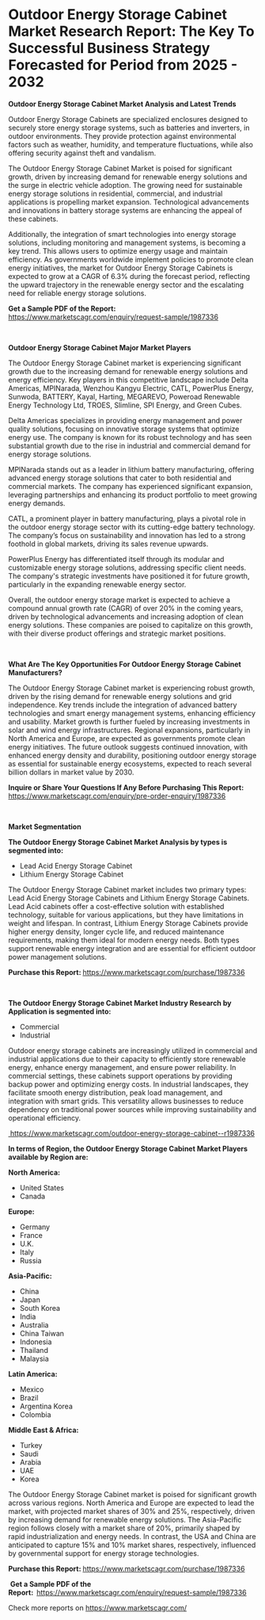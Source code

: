 <p><h1>Outdoor Energy Storage Cabinet​ Market Research Report: The Key To Successful Business Strategy Forecasted for Period from 2025 - 2032</h1></p><p><strong>Outdoor Energy Storage Cabinet​ Market Analysis and Latest Trends</strong></p>
<p><p>Outdoor Energy Storage Cabinets are specialized enclosures designed to securely store energy storage systems, such as batteries and inverters, in outdoor environments. They provide protection against environmental factors such as weather, humidity, and temperature fluctuations, while also offering security against theft and vandalism. </p><p>The Outdoor Energy Storage Cabinet Market is poised for significant growth, driven by increasing demand for renewable energy solutions and the surge in electric vehicle adoption. The growing need for sustainable energy storage solutions in residential, commercial, and industrial applications is propelling market expansion. Technological advancements and innovations in battery storage systems are enhancing the appeal of these cabinets. </p><p>Additionally, the integration of smart technologies into energy storage solutions, including monitoring and management systems, is becoming a key trend. This allows users to optimize energy usage and maintain efficiency. As governments worldwide implement policies to promote clean energy initiatives, the market for Outdoor Energy Storage Cabinets is expected to grow at a CAGR of 6.3% during the forecast period, reflecting the upward trajectory in the renewable energy sector and the escalating need for reliable energy storage solutions.</p></p>
<p><strong>Get a Sample PDF of the Report:&nbsp;</strong> <a href="https://www.marketscagr.com/enquiry/request-sample/1987336?utm_campaign=2008&utm_medium=2&utm_source=Github&utm_content=ia&utm_term=15012025&utm_id=outdoor-energy-storage-cabinet">https://www.marketscagr.com/enquiry/request-sample/1987336</a></p>
<p>&nbsp;</p>
<p><strong>Outdoor Energy Storage Cabinet​ Major Market Players</strong></p>
<p><p>The Outdoor Energy Storage Cabinet market is experiencing significant growth due to the increasing demand for renewable energy solutions and energy efficiency. Key players in this competitive landscape include Delta Americas, MPINarada, Wenzhou Kangyu Electric, CATL, PowerPlus Energy, Sunwoda, BATTERY, Kayal, Harting, MEGAREVO, Poweroad Renewable Energy Technology Ltd, TROES, Slimline, SPI Energy, and Green Cubes.</p><p>Delta Americas specializes in providing energy management and power quality solutions, focusing on innovative storage systems that optimize energy use. The company is known for its robust technology and has seen substantial growth due to the rise in industrial and commercial demand for energy storage solutions.</p><p>MPINarada stands out as a leader in lithium battery manufacturing, offering advanced energy storage solutions that cater to both residential and commercial markets. The company has experienced significant expansion, leveraging partnerships and enhancing its product portfolio to meet growing energy demands.</p><p>CATL, a prominent player in battery manufacturing, plays a pivotal role in the outdoor energy storage sector with its cutting-edge battery technology. The company’s focus on sustainability and innovation has led to a strong foothold in global markets, driving its sales revenue upwards.</p><p>PowerPlus Energy has differentiated itself through its modular and customizable energy storage solutions, addressing specific client needs. The company's strategic investments have positioned it for future growth, particularly in the expanding renewable energy sector.</p><p>Overall, the outdoor energy storage market is expected to achieve a compound annual growth rate (CAGR) of over 20% in the coming years, driven by technological advancements and increasing adoption of clean energy solutions. These companies are poised to capitalize on this growth, with their diverse product offerings and strategic market positions.</p></p>
<p>&nbsp;</p>
<p><strong>What Are The Key Opportunities For Outdoor Energy Storage Cabinet​ Manufacturers?</strong></p>
<p><p>The Outdoor Energy Storage Cabinet market is experiencing robust growth, driven by the rising demand for renewable energy solutions and grid independence. Key trends include the integration of advanced battery technologies and smart energy management systems, enhancing efficiency and usability. Market growth is further fueled by increasing investments in solar and wind energy infrastructures. Regional expansions, particularly in North America and Europe, are expected as governments promote clean energy initiatives. The future outlook suggests continued innovation, with enhanced energy density and durability, positioning outdoor energy storage as essential for sustainable energy ecosystems, expected to reach several billion dollars in market value by 2030.</p></p>
<p><strong>Inquire or Share Your Questions If Any Before Purchasing This Report:</strong> <a href="https://www.marketscagr.com/enquiry/pre-order-enquiry/1987336?utm_campaign=2008&utm_medium=2&utm_source=Github&utm_content=ia&utm_term=15012025&utm_id=outdoor-energy-storage-cabinet">https://www.marketscagr.com/enquiry/pre-order-enquiry/1987336</a></p>
<p>&nbsp;</p>
<p><strong>Market Segmentation</strong></p>
<p><strong>The Outdoor Energy Storage Cabinet​ Market Analysis by types is segmented into:</strong></p>
<p><ul><li>Lead Acid Energy Storage Cabinet​</li><li>Lithium Energy Storage Cabinet​</li></ul></p>
<p><p>The Outdoor Energy Storage Cabinet market includes two primary types: Lead Acid Energy Storage Cabinets and Lithium Energy Storage Cabinets. Lead Acid cabinets offer a cost-effective solution with established technology, suitable for various applications, but they have limitations in weight and lifespan. In contrast, Lithium Energy Storage Cabinets provide higher energy density, longer cycle life, and reduced maintenance requirements, making them ideal for modern energy needs. Both types support renewable energy integration and are essential for efficient outdoor power management solutions.</p></p>
<p><strong>Purchase this Report:&nbsp;</strong><a href="https://www.marketscagr.com/purchase/1987336?utm_campaign=2008&utm_medium=2&utm_source=Github&utm_content=ia&utm_term=15012025&utm_id=outdoor-energy-storage-cabinet">https://www.marketscagr.com/purchase/1987336</a></p>
<p>&nbsp;</p>
<p><strong>The Outdoor Energy Storage Cabinet​ Market Industry Research by Application is segmented into:</strong></p>
<p><ul><li>Commercial</li><li>Industrial</li></ul></p>
<p><p>Outdoor energy storage cabinets are increasingly utilized in commercial and industrial applications due to their capacity to efficiently store renewable energy, enhance energy management, and ensure power reliability. In commercial settings, these cabinets support operations by providing backup power and optimizing energy costs. In industrial landscapes, they facilitate smooth energy distribution, peak load management, and integration with smart grids. This versatility allows businesses to reduce dependency on traditional power sources while improving sustainability and operational efficiency.</p></p>
<p><a href="https://www.marketscagr.com/outdoor-energy-storage-cabinet--r1987336?utm_campaign=2008&utm_medium=2&utm_source=Github&utm_content=ia&utm_term=15012025&utm_id=outdoor-energy-storage-cabinet">&nbsp;https://www.marketscagr.com/outdoor-energy-storage-cabinet--r1987336</a></p>
<p><strong>In terms of Region, the Outdoor Energy Storage Cabinet​ Market Players available by Region are:</strong></p>
<p>
    <p> <strong> North America: </strong>
        <ul>
            <li>United States</li>
            <li>Canada</li>
        </ul>
        </p> 
    <p> <strong> Europe: </strong>
        <ul>
            <li>Germany</li>
            <li>France</li>
            <li>U.K.</li>
            <li>Italy</li>
            <li>Russia</li>
        </ul>
        </p> 
    <p> <strong> Asia-Pacific: </strong>
        <ul>
            <li>China</li>
            <li>Japan</li>
            <li>South Korea</li>
            <li>India</li>
            <li>Australia</li>
            <li>China Taiwan</li>
            <li>Indonesia</li>
            <li>Thailand</li>
            <li>Malaysia</li>
        </ul>
        </p> 
    <p> <strong> Latin America: </strong>
        <ul>
            <li>Mexico</li>
            <li>Brazil</li>
            <li>Argentina Korea</li>
            <li>Colombia</li>
        </ul>
        </p> 
    <p> <strong> Middle East & Africa: </strong>
        <ul>
            <li>Turkey</li>
            <li>Saudi</li>
            <li>Arabia</li>
            <li>UAE</li>
            <li>Korea</li>
        </ul>
    </p>
    </p>
<p><p>The Outdoor Energy Storage Cabinet market is poised for significant growth across various regions. North America and Europe are expected to lead the market, with projected market shares of 30% and 25%, respectively, driven by increasing demand for renewable energy solutions. The Asia-Pacific region follows closely with a market share of 20%, primarily shaped by rapid industrialization and energy needs. In contrast, the USA and China are anticipated to capture 15% and 10% market shares, respectively, influenced by governmental support for energy storage technologies.</p></p>
<p><strong>Purchase this Report: </strong><a href="https://www.marketscagr.com/purchase/1987336?utm_campaign=2008&utm_medium=2&utm_source=Github&utm_content=ia&utm_term=15012025&utm_id=outdoor-energy-storage-cabinet">https://www.marketscagr.com/purchase/1987336</a></p>
<p>&nbsp;<strong>Get a Sample PDF of the Report:&nbsp;&nbsp;</strong><a href="https://www.marketscagr.com/enquiry/request-sample/1987336?utm_campaign=2008&utm_medium=2&utm_source=Github&utm_content=ia&utm_term=15012025&utm_id=outdoor-energy-storage-cabinet">https://www.marketscagr.com/enquiry/request-sample/1987336</a></p>
<p><strong></strong></p>
<p>Check more reports on <a href="https://www.marketscagr.com/?utm_campaign=2008&utm_medium=2&utm_source=Github&utm_content=ia&utm_term=15012025&utm_id=outdoor-energy-storage-cabinet">https://www.marketscagr.com/</a></p>